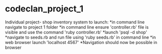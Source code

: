 # codeclan_project_1
Individual project- shop inventory system
to launch:
*in command line navigate to project 1 folder
*in command line ensure 'controller.rb' file is visible and use the command 'ruby controller.rb'
*launch 'psql -d shop'
*navigate to seeds.rb and run file using 'ruby seeds.rb' in command line
*in web browser launch 'localhost 4567'
*Navigation should now be possible in browser
